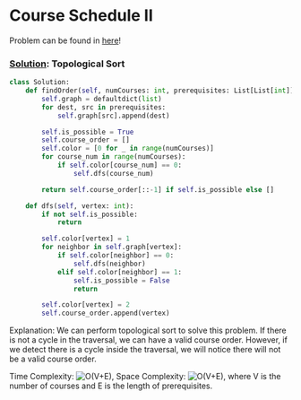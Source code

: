 # Course Schedule II

Problem can be found in [here](https://leetcode.com/problems/course-schedule-ii/)!

### [Solution](/Depth-first%20Search/210-CourseScheduleII/solution.py): Topological Sort

```python
class Solution:
    def findOrder(self, numCourses: int, prerequisites: List[List[int]]) -> List[int]:
        self.graph = defaultdict(list)
        for dest, src in prerequisites:
            self.graph[src].append(dest)

        self.is_possible = True
        self.course_order = []
        self.color = [0 for _ in range(numCourses)]
        for course_num in range(numCourses):
            if self.color[course_num] == 0:
                self.dfs(course_num)

        return self.course_order[::-1] if self.is_possible else []

    def dfs(self, vertex: int):
        if not self.is_possible:
            return

        self.color[vertex] = 1
        for neighbor in self.graph[vertex]:
            if self.color[neighbor] == 0:
                self.dfs(neighbor)
            elif self.color[neighbor] == 1:
                self.is_possible = False
                return

        self.color[vertex] = 2
        self.course_order.append(vertex)
```

Explanation: We can perform topological sort to solve this problem. If there is not a cycle in the traversal, we can have a valid course order. However, if we detect there is a cycle inside the traversal, we will notice there will not be a valid course order.

Time Complexity: ![O(V+E)](<https://latex.codecogs.com/svg.image?\inline&space;O(V+E)>), Space Complexity: ![O(V+E)](<https://latex.codecogs.com/svg.image?\inline&space;O(V+E)>), where V is the number of courses and E is the length of prerequisites.
